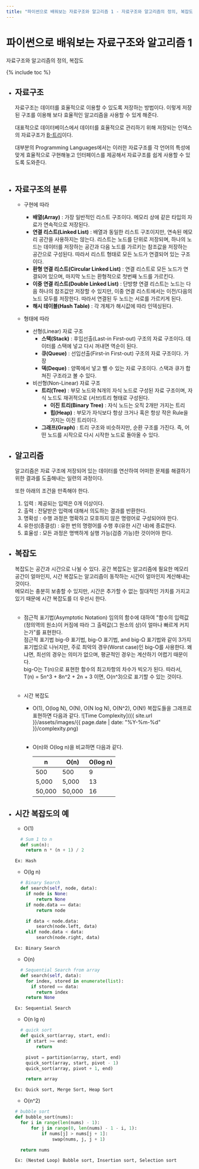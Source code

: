 ```yaml
---
title: "파이썬으로 배워보는 자료구조와 알고리즘 1 - 자료구조와 알고리즘의 정의, 복잡도"
---
```


# 파이썬으로 배워보는 자료구조와 알고리즘 1
자료구조와 알고리즘의 정의, 복잡도

{% include toc %}


- ## 자료구조
  자료구조는 데이터를 효율적으로 이용할 수 있도록 저장하는 방법이다. 이렇게 저장된 구조를 이용해 보다 효율적인 알고리즘을 사용할 수 있게 해준다. <br />

  대표적으로 데이터베이스에서 데이터를 효율적으로 관리하기 위해 저장되는 인덱스의 자료구조가 [B-트리](https://ko.wikipedia.org/wiki/B_%ED%8A%B8%EB%A6%AC)이다. <br />

  대부분의 Programming Languages에서는 이러한 자료구조를 각 언어의 특성에 맞게 효율적으로 구현해놓고 인터페이스를 제공해서 자료구조를 쉽게 사용할 수 있도록 도와준다. <br /><br />


- ## 자료구조의 분류
  - 구현에 따라
    - **배열(Array)** : 가장 일반적인 리스트 구조이다. 메모리 상에 같은 타입의 자료가 연속적으로 저장된다.
    - **연결 리스트(Linked List)** : 배열과 동일한 리스트 구조이지만, 연속된 메모리 공간을 사용하지는 않는다. 리스트는 노드를 단위로 저장되며, 하나의 노드는 데이터를 저장하는 공간과 다음 노드를 가르키는 참조값을 저장하는 공간으로 구성된다. 따라서 리스트 형태로 모든 노드가 연결되어 있는 구조이다.
    - **환형 연결 리스트(Circular Linked List)** : 연결 리스트로 모든 노드가 연결되어 있으며, 마지막 노드는 환형적으로 첫번째 노드를 가르킨다.
    - **이중 연결 리스트(Double Linked List)** : 단방향 연결 리스트는 노드는 다음 하나의 참조값만 저장할 수 있지만, 이중 연결 리스트에서는 이전/다음의 노드 모두를 저장한다. 따라서 연결된 두 노드는 서로를 가르키게 된다.
    - **해시 테이블(Hash Table)** : 각 개체가 해시값에 따라 인덱싱된다.

  - 형태에 따라
    - 선형(Linear) 자료 구조
      - **스택(Stack)** : 후입선출(Last-in First-out) 구조의 자료 구조이다. 데이터를 스택에 넣고 다시 꺼내면 역순이 된다.
      - **큐(Queue)** : 선입선출(First-in First-out) 구조의 자료 구조이다. 가장
      - **덱(Deque)** : 양쪽에서 넣고 뺄 수 있는 자료 구조이다. 스택과 큐가 합쳐진 구조라고 볼 수 있다.
    - 비선형(Non-Linear) 자료 구조
      - **트리(Tree)** : 부모 노드와 N개의 자식 노드로 구성된 자료 구조이며, 자식 노드도 재귀적으로 (서브)트리 형태로 구성된다.
        - **이진 트리(Binary Tree)** : 자식 노드는 오직 2개만 가지는 트리
        - **힙(Heap)** : 부모가 자식보다 항상 크거나 혹은 항상 작은 Rule을 가지는 이진 트리이다.
      - **그래프(Graph)** : 트리 구조와 비슷하지만, 순환 구조를 가진다. 즉, 어떤 노드를 시작으로 다시 시작한 노드로 돌아올 수 있다.


- ## 알고리즘
  알고리즘은 자료 구조에 저장되어 있는 데이터를 연산하여 어떠한 문제를 해결하기 위한 결과를 도출해내는 일련의 과정이다. <br />

  또한 아래의 조건을 만족해야 한다.
  1. 입력 : 제공되는 입력은 0개 이상이다.
  2. 출력 : 전달받은 입력에 대해서 의도하는 결과를 반환한다.
  3. 명확성 : 수행 과정은 명확하고 모호하지 않은 명령어로 구성되어야 한다.
  4. 유한성(종결성) : 유한 번의 명령어를 수행 후(유한 시간 내)에 종료한다.
  5. 효율성 : 모든 과정은 명백하게 실행 가능(검증 가능)한 것이어야 한다.


- ## 복잡도
  복잡도는 공간과 시간으로 나뉠 수 있다. 공간 복잡도는 알고리즘에 필요한 메모리 공간이 얼마인지, 시간 복잡도는 알고리즘이 동작하는 시간이 얼마인지 계산해내는 것이다. <br />
  메모리는 충분히 보충할 수 있지만, 시간은 추가할 수 없는 절대적인 가치를 가지고 있기 때문에 시간 복잡도를 더 우선시 한다.<br /><br />

  - 점근적 표기법(Asymptotic Notation)
    임의의 함수에 대하여 "함수의 입력값(정의역의 원소)이 커짐에 따라 그 출력값(그 원소의 상)이 얼마나 빠르게 커지는가"를 표현한다. <br />
    점근적 표기법 big-Θ 표기법, big-O 표기법, and big-Ω 표기법와 같이 3가지 표기법으로 나뉘지만, 주로 최악의 경우(Worst case)인 big-O를 사용한다. 왜냐면, 최선의 경우는 의미가 없으며, 평균적인 경우는 계산하기 어렵기 때문이다. <br />
    big-O는 T(n)으로 표현한 함수의 최고차항의 차수가 빅오가 된다.
    따라서, T(n) = 5n^3 + 8n^2 + 2n + 3 이면, O(n^3)으로 표기할 수 있는 것이다. <br /><br />

  - 시간 복잡도
    - O(1), O(log N), O(N), O(N log N), O(N^2), O(N!) 복잡도들을 그래프로 표현하면 다음과 같다.
    ![Time Complexity]({{ site.url }}/assets/images/{{ page.date | date: "%Y-%m-%d" }}/complexity.png)

    <br />

    - O(n)와 O(log n)을 비교하면 다음과 같다.

      | n | O(n)  | O(log n) |
      | -----  | -----  | ----- |
      | 500 | 500 | 9 |
      | 5,000 | 5,000 | 13 |
      | 50,000 | 50,000 | 16 |



- ## 시간 복잡도의 예
  - O(1)
  ```python
    # Sum 1 to n
    def sum(n):
      return n * (n + 1) / 2
  ```
  `Ex: Hash`
  <br />

  - O(lg n)
  ```python
    # Binary Search
    def search(self, node, data):
      if node is None:
          return None
      if node.data == data:
          return node

      if data < node.data:
          search(node.left, data)
      elif node.data < data:
          search(node.right, data)
  ```
  `Ex: Binary Search`
  <br />

  - O(n)
  ```python
    # Sequential Search from array
    def search(self, data):
      for index, stored in enumerate(list):
        if stored == data:
          return index
      return None
  ```
  `Ex: Sequential Search`
  <br />

  - O(n lg n)
  ```python
    # quick sort
    def quick_sort(array, start, end):
      if start >= end:
          return

      pivot = partition(array, start, end)
      quick_sort(array, start, pivot - 1)
      quick_sort(array, pivot + 1, end)

      return array
  ```
  `Ex: Quick sort, Merge Sort, Heap Sort`
  <br />

  - O(n^2)
  ```python
  # bubble sort
  def bubble_sort(nums):
  	for i in range(len(nums) - 1):
  		for j in range(0, len(nums) - 1 - i, 1):
  			if nums[j] > nums[j + 1]:
  				swap(nums, j, j + 1)

  	return nums
  ```
  `Ex: (Nested Loop) Bubble sort, Insertion sort, Selection sort`
  <br />
